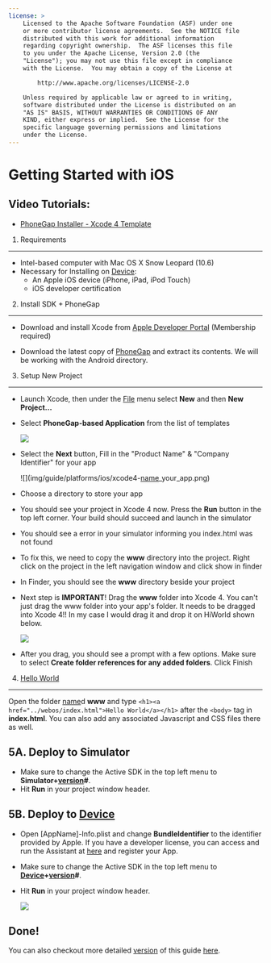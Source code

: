 ```yaml
---
license: >
    Licensed to the Apache Software Foundation (ASF) under one
    or more contributor license agreements.  See the NOTICE file
    distributed with this work for additional information
    regarding copyright ownership.  The ASF licenses this file
    to you under the Apache License, Version 2.0 (the
    "License"); you may not use this file except in compliance
    with the License.  You may obtain a copy of the License at

        http://www.apache.org/licenses/LICENSE-2.0

    Unless required by applicable law or agreed to in writing,
    software distributed under the License is distributed on an
    "AS IS" BASIS, WITHOUT WARRANTIES OR CONDITIONS OF ANY
    KIND, either express or implied.  See the License for the
    specific language governing permissions and limitations
    under the License.
---
```


Getting Started with iOS
========================


Video Tutorials:
----------------

- [PhoneGap Installer - Xcode 4 Template](http://www.youtube.com/v/R9zktJUN7AI?autoplay=1)


1. Requirements
---------------
- Intel-based computer with Mac OS X Snow Leopard (10.6)
- Necessary for Installing on <a href="../../../phonegap/device/device.html">Device</a>:
    - An Apple iOS device (iPhone, iPad, iPod Touch)
    - iOS developer certification


2. Install SDK + PhoneGap
-------------------------

- Download and install Xcode from [Apple Developer Portal](http://developer.apple.com) (Membership required)</p>
- Download the latest copy of [PhoneGap](http://phonegap.com/download) and extract its contents. We will be working with the Android directory.


3. Setup New Project
--------------------

- Launch Xcode, then under the <a href="../../../phonegap/file/fileobj/fileobj.html">File</a> menu select **New** and then **New Project...**
- Select **PhoneGap-based Application** from the list of templates

    ![](img/guide/platforms/ios/XCode4-templates.png)
- Select the **Next** button, Fill in the "Product Name" &amp; "Company Identifier" for your app

    ![](img/guide/platforms/ios/xcode4-<a href="../../../phonegap/storage/parameters/name.html">name</a>_your_app.png)
    
- Choose a directory to store your app
- You should see your project in Xcode 4 now. Press the **Run** button in the top left corner. Your build should succeed and launch in the simulator
- You should see a error in your simulator informing you index.html was not found
- To fix this, we need to copy the **www** directory into the project. Right click on the project in the left navigation window and click show in finder
- In Finder, you should see the **www** directory beside your project
- Next step is **IMPORTANT**! Drag the **www** folder into Xcode 4. You can't just drag the www folder into your app's folder. It needs to be dragged into Xcode 4!! In my case I would drag it and drop it on HiWorld shown below.
    
    ![](img/guide/platforms/ios/project.jpg)
- After you drag, you should see a prompt with a few options. Make sure to select **Create folder references for any added folders**. Click Finish


4. <a href="../webos/index.html">Hello World</a>
--------------

Open the folder <a href="../../../phonegap/storage/parameters/name.html">name</a>d **www** and type `<h1><a href="../webos/index.html">Hello World</a></h1>` after the `<body>` tag in **index.html**. You can also add any associated Javascript and CSS files there as well.
    
    
5A. Deploy to Simulator
-----------------------

- Make sure to change the Active SDK in the top left menu to **Simulator+<a href="../../../phonegap/storage/parameters/version.html">version</a>#**.
- Hit **Run** in your project window header.


5B. Deploy to <a href="../../../phonegap/device/device.html">Device</a>
--------------------

- Open [AppName]-Info.plist and change **BundleIdentifier** to the identifier provided by Apple. If you have a developer license, you can access and run the Assistant at [here](http://developer.apple.com/iphone/manage/overview/index.action) and register your App.
- Make sure to change the Active SDK in the top left menu to **<a href="../../../phonegap/device/device.html">Device</a>+<a href="../../../phonegap/storage/parameters/version.html">version</a>#**.
- Hit **Run** in your project window header.

    ![](img/guide/platforms/ios/HelloWorldiPhone4.png)    


Done!
-----

You can also checkout more detailed <a href="../../../phonegap/storage/parameters/version.html">version</a> of this guide [here](http://wiki.phonegap.com/w/page/39991939/Getting-Started-with-PhoneGap-iOS-using-Xcode-4-%28Template-Version%29).

